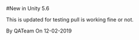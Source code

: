 #New in Unity 5.6

This is updated for testing pull is working fine or not.

By QATeam
On 12-02-2019
